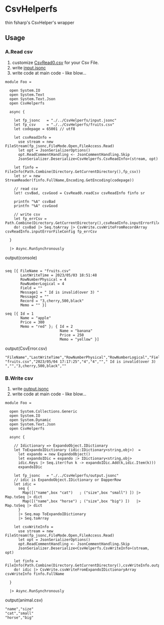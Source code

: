# CsvHelperfs

thin fsharp's CsvHelper's wrapper


## Usage

### A.Read csv 

1. customize [CsvRead0.csv](https://github.com/callmekohei/CsvHelperfs/blob/main/CsvRead0.fs) for your Csv File.
1. write [input.jsonc](https://github.com/callmekohei/CsvHelperfs/blob/main/input.jsonc)
1. write code at main code - like blow...

```F#
module Foo =

  open System.IO
  open System.Text
  open System.Text.Json
  open CsvHelperfs

  async {

    let fp_jsonc   = "./../CsvHelperfs/input.jsonc"
    let fp_csv     = "./../CsvHelperfs/fruits.csv"
    let codepage = 65001 // utf8

    let csvReadInfo =
      use stream = new FileStream(fp_jsonc,FileMode.Open,FileAccess.Read)
      let opt = JsonSerializerOptions()
      opt.ReadCommentHandling <- JsonCommentHandling.Skip
      JsonSerializer.Deserialize<CsvHelperfs.CsvReadInfo>(stream, opt)

    let finfo = FileInfo(Path.Combine(Directory.GetCurrentDirectory(),fp_csv))
    let sr = new StreamReader(finfo.FullName,Encoding.GetEncoding(codepage))

    // read csv
    let! csvBad, csvGood = CsvRead0.readCsv csvReadInfo finfo sr

    printfn "%A" csvBad
    printfn "%A" csvGood

    // write csv
    let fp_errCsv = Path.Combine(Directory.GetCurrentDirectory(),csvReadInfo.inputErrorFileConfig.outputFileConfig.OutputFileName)
    do! csvBad |> Seq.toArray |> CsvWrite.csvWriteFromRecordArray csvReadInfo.inputErrorFileConfig fp_errCsv

  }

  |> Async.RunSynchronously
```

output(console) 
```F#

seq [{ FileName = "fruits.csv"
       LastWriteTime = 2023/05/03 18:51:48 
       RowNumberPhysical = 4
       RowNumberLogical = 4
       Field = ""
       Message1 = " Id is invalid(over 3) "
       Message2 = ""
       Record = "3,cherry,500,black"       
       Memo = "" }]

seq [{ Id = 1
       Name = "apple"
       Price = 300
       Memo = "red" }; { Id = 2
                         Name = "banana"   
                         Price = 250       
                         Memo = "yellow" }]
```

output(CsvError.csv)
```csv
"FileName","LastWriteTime","RowNumberPhysical","RowNumberLogical","Field","Message1","Message2","Record","Memo"
"fruits.csv","2023/05/04 17:17:25","4","4",""," Id is invalid(over 3) ","","3,cherry,500,black",""
```

### B.Write csv 

1. write [output.jsonc](https://github.com/callmekohei/CsvHelperfs/blob/main/output.jsonc)
1. write code at main code - like blow...

```F#
module Foo =

  open System.Collections.Generic
  open System.IO
  open System.Dynamic
  open System.Text.Json
  open CsvHelperfs

  async {

    // Idictionary => ExpandoObject.IDictionary
    let ToExpandoIDictionary (idic:IDictionary<string,obj>)  =
      let expando = new ExpandoObject()
      let expandoIDic = expando :> IDictionary<string,obj>
      idic.Keys |> Seq.iter(fun k -> expandoIDic.Add(k,idic.Item(k)))
      expandoIDic

    let fp_jsonc   = "./../CsvHelperfs/output.jsonc"
    // idic is ExpandoObject.IDictionary or DapperRow
    let idic =
      seq {
        Map([("name",box "cat")   ; ("size",box "small") ]) |> Map.toSeq |> dict
        Map([("name",box "horse") ; ("size",box "big") ])   |> Map.toSeq |> dict
      }
      |> Seq.map ToExpandoIDictionary
      |> Seq.toArray

    let csvWriteInfo =
      use stream = new FileStream(fp_jsonc,FileMode.Open,FileAccess.Read)
      let opt = JsonSerializerOptions()
      opt.ReadCommentHandling <- JsonCommentHandling.Skip
      JsonSerializer.Deserialize<CsvHelperfs.CsvWriteInfo>(stream, opt)

    let finfo = FileInfo(Path.Combine(Directory.GetCurrentDirectory(),csvWriteInfo.outputFileConfig.OutputFileName))
    do! idic |> CsvWrite.csvWriteFromExpandoIDictionaryArray csvWriteInfo finfo.FullName

  }

  |> Async.RunSynchronously
```

output(animal.csv)
```csv
"name","size"
"cat","small"
"horse","big"
```